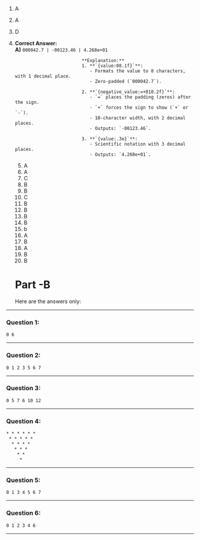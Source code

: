 1. A
2. A
3. D
4. **Correct Answer:**  
**A)** `000042.7 | -00123.46 | 4.268e+01`
    
                                **Explanation:**  
                                1. **`{value:08.1f}`**:  
                                   - Formats the value to 8 characters, with 1 decimal place.  
                                   - Zero-padded (`000042.7`).  
                                
                                2. **`{negative_value:=+010.2f}`**:  
                                   - `=` places the padding (zeros) after the sign.  
                                   - `+` forces the sign to show (`+` or `-`).  
                                   - 10-character width, with 2 decimal places.  
                                   - Outputs: `-00123.46`.  
                                
                                3. **`{value:.3e}`**:  
                                   - Scientific notation with 3 decimal places.  
                                   - Outputs: `4.268e+01`.
   5. A
   6. A
   7. C
   8. B
   9. B
   10. C
   11. B
   12. B
   13. B
   14. B
   15. b
   16. A
   17. B
   18. A
   19. B
   20. B
  
   # Part -B

   Here are the answers only:

---

### **Question 1:**
`0 6`

---

### **Question 2:**
`0 1 2 3 5 6 7`

---

### **Question 3:**
`0 5 7 6 10 12`

---

### **Question 4:**
```
* * * * * *  
 * * * * *  
  * * * *  
   * * *  
    * *  
     *  
```

---

### **Question 5:**
`0 1 3 4 5 6 7`

---

### **Question 6:**
`0 1 2 3 4 6`

---
